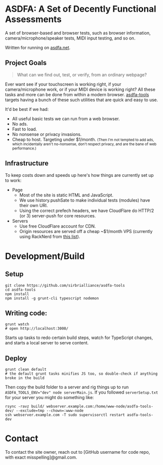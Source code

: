 # ASDFA: A Set of Decently Functional Assessments

A set of browser-based and browser tests, such as browser information, camera/microphone/speaker tests, MIDI input testing, and so on.

Written for running on [asdfa.net](https://asdfa.net/).

## Project Goals

> What can we find out, test, or verify, from an ordinary webpage?

Ever want see if your touchscreen is working right, if your camera/microphone work, or if your MIDI device is working right? All these tasks and more can be done from within a modern browser. [asdfa-tools](https://github.com/sirbrialliance/asdfa-tools/) targets having a bunch of these such utilities that are quick and easy to use.

It'd be best if we had:

- All useful basic tests we can run from a web browser.
- No ads.
- Fast to load.
- No nonsense or privacy invasions.
- Cheap to host. Targeting under $1/month. <small>(Then I'm not tempted to add ads, which incidentally aren't no-nonsense, don't respect privacy, and are the bane of web performance.)</small>

## Infrastructure

To keep costs down and speeds up here's how things are currently set up to work:

- Page
	- Most of the site is static HTML and JavaScript.
	- We use history.pushSate to make individual tests (modules) have their own URI.
	- Using the correct prefech headers, we have CloudFlare do HTTP/2 (or 3) server-push for core resources.
- Servers
	- Use free CloudFlare account for CDN.
	- Origin resources are served off a cheap ~$1/month VPS (currently using RackNerd from [this list](https://lowendbox.com/blog/1-vps-1-usd-vps-per-month/)).

# Development/Build

## Setup

	git clone https://github.com/sirbrialliance/asdfa-tools
	cd asdfa-tools
	npm install
	npm install -g grunt-cli typescript nodemon

## Writing code:

	grunt watch
	# open http://localhost:3000/

Starts up tasks to redo certain build steps, watch for TypeScript changes, and starts a local server to serve content.

## Deploy

	grunt clean default
	# the default grunt tasks minifies JS too, so double-check if anything broke in the build

Then copy the build folder to a server and rig things up to run `ASDFA_TOOLS_ENV="dev" node serverMain.js`. If you followed `serverSetup.txt` for your server you might do something like:

	rsync -ravz build/ webserver.example.com:/home/www-node/asdfa-tools-dev/ --exclude=tmp --chown=:www-node
	ssh webserver.example.com -T sudo supervisorctl restart asdfa-tools-dev


# Contact

To contact the site owner, reach out to [GitHub username for code repo, with exact misspelling]@gmail.com.
